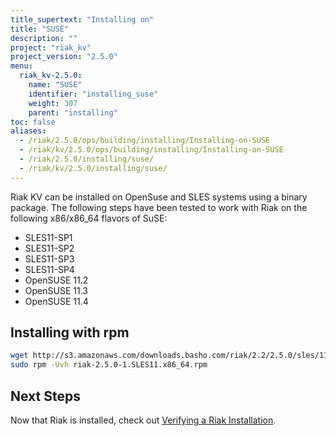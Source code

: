 ```yaml
---
title_supertext: "Installing on"
title: "SUSE"
description: ""
project: "riak_kv"
project_version: "2.5.0"
menu:
  riak_kv-2.5.0:
    name: "SUSE"
    identifier: "installing_suse"
    weight: 307
    parent: "installing"
toc: false
aliases:
  - /riak/2.5.0/ops/building/installing/Installing-on-SUSE
  - /riak/kv/2.5.0/ops/building/installing/Installing-on-SUSE
  - /riak/2.5.0/installing/suse/
  - /riak/kv/2.5.0/installing/suse/
---
```


[install verify]: /riak/kv/2.5.0/setup/installing/verify

Riak KV can be installed on OpenSuse and SLES systems using a binary package. The following steps have been tested to work with Riak on
the following x86/x86_64 flavors of SuSE:

* SLES11-SP1
* SLES11-SP2
* SLES11-SP3
* SLES11-SP4
* OpenSUSE 11.2
* OpenSUSE 11.3
* OpenSUSE 11.4

## Installing with rpm

```bash
wget http://s3.amazonaws.com/downloads.basho.com/riak/2.2/2.5.0/sles/11/riak-2.5.0-1.SLES11.x86_64.rpm
sudo rpm -Uvh riak-2.5.0-1.SLES11.x86_64.rpm
```

## Next Steps

Now that Riak is installed, check out [Verifying a Riak Installation][install verify].
